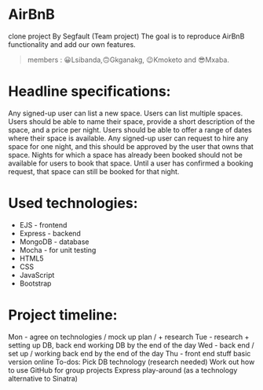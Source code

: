 # AirBnB 
clone project By Segfault (Team project) The goal is to reproduce AirBnB functionality and add our own features.

> members : 😀Lsibanda,🙃Gkganakg, 😉Kmoketo and 😎Mxaba.

# Headline specifications:
Any signed-up user can list a new space.
Users can list multiple spaces.
Users should be able to name their space, provide a short description of the space, and a price per night.
Users should be able to offer a range of dates where their space is available.
Any signed-up user can request to hire any space for one night, and this should be approved by the user that owns that space.
Nights for which a space has already been booked should not be available for users to book that space.
Until a user has confirmed a booking request, that space can still be booked for that night.

# Used technologies:
- EJS - frontend
- Express - backend
- MongoDB - database
- Mocha - for unit testing
- HTML5
- CSS
- JavaScript
- Bootstrap

# Project timeline:
Mon - agree on technologies / mock up plan / + research
Tue - research + setting up DB, back end working DB by the end of the day
Wed - back end / set up / working back end by the end of the day
Thu - front end stuff basic version online
To-dos:
Pick DB technology (research needed)
Work out how to use GitHub for group projects
Express play-around (as a technology alternative to Sinatra)
